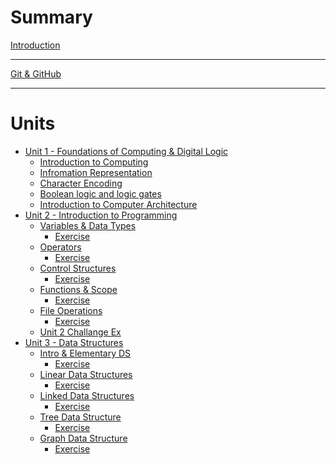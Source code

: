 # Summary

[Introduction](./intro.md)

---

[Git & GitHub](./misc/git-github.md)

---

# Units

- [Unit 1 - Foundations of Computing & Digital Logic]()
  - [Introduction to Computing](./unit1/1.introduction-to-computing.md)
  - [Infromation Representation](./unit1/2.information-representation.md)
  - [Character Encoding](./unit1/3.character-encoding.md)
  - [Boolean logic and logic gates](./unit1/4.boolean-logic-and-logic-gates.md)
  - [Introduction to Computer Architecture](./unit1/5.Introduction-to-computer-architecture.md)
- [Unit 2 - Introduction to Programming]()
  - [Variables & Data Types](./unit2/4.variables-data-types.md)
    - [Exercise](./unit2/ex_4_variables_data_types.md)
  - [Operators](./unit2/5.operators.md)
    - [Exercise](./unit2/ex_5_operators.md)
  - [Control Structures](./unit2/6.control-structures.md)
    - [Exercise](./unit2/ex_6_control_structures.md)
  - [Functions & Scope](./unit2/7.functions-scope.md)
    - [Exercise](./unit2/ex_7_functions_scope.md)
  - [File Operations](./unit2/8.file-operations.md)
    - [Exercise](./unit2/ex_8_file_operations.md)
  - [Unit 2 Challange Ex](./unit2/unit2-challange-ex.md)
- [Unit 3 - Data Structures]()
  - [Intro & Elementary DS](./unit3/1.2.intro-elementary-ds.md)
    - [Exercise](./unit3/ex_1.2_intro_elementary_ds.md)
  - [Linear Data Structures](./unit3/2.linear-data-structures.md)
    - [Exercise](./unit3/ex_2_linear_data_structures.md)
  - [Linked Data Structures](./unit3/3.linked-data-structures.md)
    - [Exercise](./unit3/ex_3_linked_data_structures.md)
  - [Tree Data Structure](./unit3/4.tree-data-structure.md)
    - [Exercise](./unit3/ex_4_tree_data_structure.md)
  - [Graph Data Structure](./unit3/5.graph-data-structure.md)
    - [Exercise](./unit3/ex_5_graph_data_structure.md)
